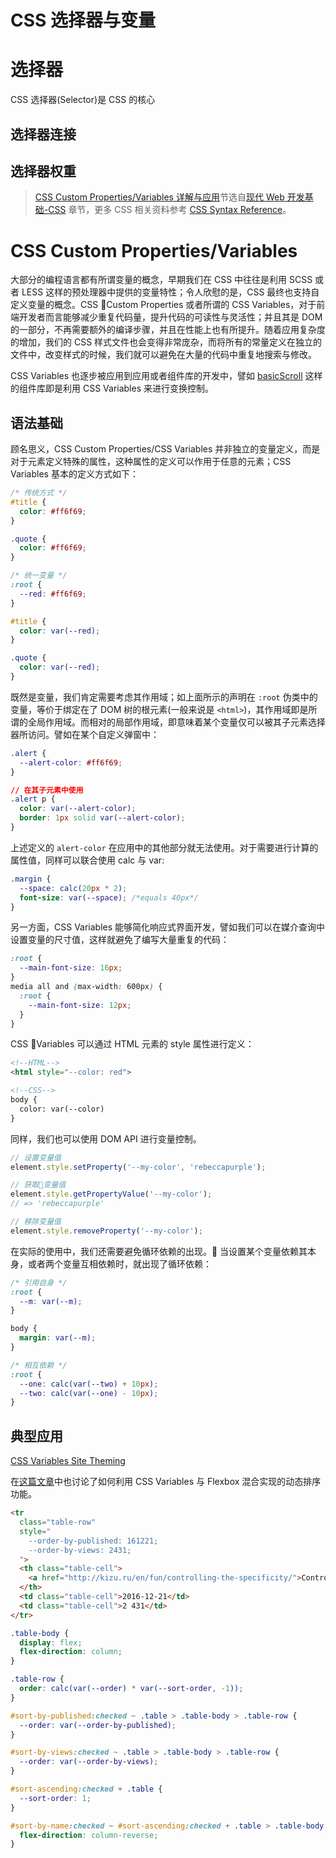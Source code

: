 # CSS 选择器与变量

# 选择器

CSS 选择器(Selector)是 CSS 的核心

## 选择器连接

## 选择器权重

> [CSS Custom Properties/Variables 详解与应用](./)节选自[现代 Web 开发基础-CSS](../) 章节，更多 CSS 相关资料参考 [CSS Syntax Reference](https://github.com/wxyyxc1992/Awesome-Links#syntax)。

# CSS Custom Properties/Variables

大部分的编程语言都有所谓变量的概念，早期我们在 CSS 中往往是利用 SCSS 或者 LESS 这样的预处理器中提供的变量特性；令人欣慰的是，CSS 最终也支持自定义变量的概念。CSS Custom Properties 或者所谓的 CSS Variables，对于前端开发者而言能够减少重复代码量，提升代码的可读性与灵活性；并且其是 DOM 的一部分，不再需要额外的编译步骤，并且在性能上也有所提升。随着应用复杂度的增加，我们的 CSS 样式文件也会变得非常庞杂，而将所有的常量定义在独立的文件中，改变样式的时候，我们就可以避免在大量的代码中重复地搜索与修改。

CSS Variables 也逐步被应用到应用或者组件库的开发中，譬如 [basicScroll](https://github.com/electerious/basicScroll) 这样的组件库即是利用 CSS Variables 来进行变换控制。

## 语法基础

顾名思义，CSS Custom Properties/CSS Variables 并非独立的变量定义，而是对于元素定义特殊的属性，这种属性的定义可以作用于任意的元素；CSS Variables 基本的定义方式如下：

```css
/* 传统方式 */
#title {
  color: #ff6f69;
}

.quote {
  color: #ff6f69;
}

/* 统一变量 */
:root {
  --red: #ff6f69;
}

#title {
  color: var(--red);
}

.quote {
  color: var(--red);
}
```

既然是变量，我们肯定需要考虑其作用域；如上面所示的声明在 `:root` 伪类中的变量，等价于绑定在了 DOM 树的根元素(一般来说是 `<html>`)，其作用域即是所谓的全局作用域。而相对的局部作用域，即意味着某个变量仅可以被其子元素选择器所访问。譬如在某个自定义弹窗中：

```css
.alert {
  --alert-color: #ff6f69;
}

// 在其子元素中使用
.alert p {
  color: var(--alert-color);
  border: 1px solid var(--alert-color);
}
```

上述定义的 `alert-color` 在应用中的其他部分就无法使用。对于需要进行计算的属性值，同样可以联合使用 calc 与 var:

```css
.margin {
  --space: calc(20px * 2);
  font-size: var(--space); /*equals 40px*/
}
```

另一方面，CSS Variables 能够简化响应式界面开发，譬如我们可以在媒介查询中设置变量的尺寸值，这样就避免了编写大量重复的代码：

```css
:root {
  --main-font-size: 16px;
}
media all and (max-width: 600px) {
  :root {
    --main-font-size: 12px;
  }
}
```

CSS Variables 可以通过 HTML 元素的 style 属性进行定义：

```html
<!--HTML-->
<html style="--color: red">

<!--CSS-->
body {
  color: var(--color)
}
```

同样，我们也可以使用 DOM API 进行变量控制。

```js
// 设置变量值
element.style.setProperty('--my-color', 'rebeccapurple');

// 获取变量值
element.style.getPropertyValue('--my-color');
// => 'rebeccapurple'

// 移除变量值
element.style.removeProperty('--my-color');
```

在实际的使用中，我们还需要避免循环依赖的出现。 当设置某个变量依赖其本身，或者两个变量互相依赖时，就出现了循环依赖：

```css
/* 引用自身 */
:root {
  --m: var(--m);
}

body {
  margin: var(--m);
}

/* 相互依赖 */
:root {
  --one: calc(var(--two) + 10px);
  --two: calc(var(--one) - 10px);
}
```

## 典型应用

[CSS Variables Site Theming](https://codepen.io/wxyyxc1992/pen/MQXEQE)

在[这篇文章](http://kizu.ru/en/blog/variable-order/)中也讨论了如何利用 CSS Variables 与 Flexbox 混合实现的动态排序功能。

```html
<tr
  class="table-row"
  style="
    --order-by-published: 161221;
    --order-by-views: 2431;
  ">
  <th class="table-cell">
    <a href="http://kizu.ru/en/fun/controlling-the-specificity/">Controlling the Specificity</a>
  </th>
  <td class="table-cell">2016-12-21</td>
  <td class="table-cell">2 431</td>
</tr>
```

```css
.table-body {
  display: flex;
  flex-direction: column;
}

.table-row {
  order: calc(var(--order) * var(--sort-order, -1));
}

#sort-by-published:checked ~ .table > .table-body > .table-row {
  --order: var(--order-by-published);
}

#sort-by-views:checked ~ .table > .table-body > .table-row {
  --order: var(--order-by-views);
}

#sort-ascending:checked + .table {
  --sort-order: 1;
}

#sort-by-name:checked ~ #sort-ascending:checked + .table > .table-body {
  flex-direction: column-reverse;
}
```
